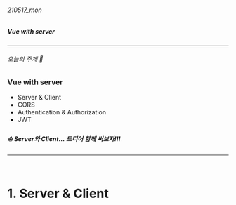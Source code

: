 ###### 210517_mon

##### Vue with server

<hr>




###### 오늘의 주제 :shell:

### Vue with server

- Server & Client
- CORS
- Authentication & Authorization
- JWT

##### :sailboat: Server와 Client... 드디어 함께 써보자!!!

<hr>




<br>

# 1. Server & Client

> 

